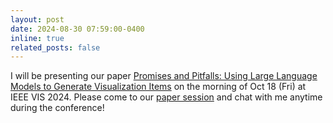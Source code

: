 ```yaml
---
layout: post
date: 2024-08-30 07:59:00-0400
inline: true
related_posts: false
---
```


I will be presenting our paper [Promises and Pitfalls: Using Large Language Models to Generate Visualization Items](https://digital-flaneur.github.io/assets/pdf/vila.pdf) on the morning of Oct 18 (Fri) at IEEE VIS 2024. Please come to our [paper session](https://ieeevis.org/year/2024/info/papers-sessions) and chat with me anytime during the conference!
